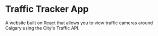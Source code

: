 # Traffic Tracker App

A website built on React that allows you to view traffic cameras around Calgary using the City's Traffic API.

